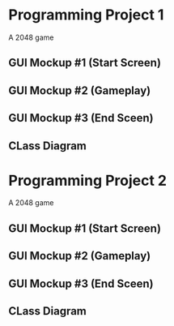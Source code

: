 # Programming Project 1 


A 2048 game


## GUI Mockup #1 (Start Screen)  

## GUI Mockup #2 (Gameplay) 

## GUI Mockup #3 (End Sceen) 

## CLass Diagram 







# Programming Project 2


A 2048 game


## GUI Mockup #1 (Start Screen)  

## GUI Mockup #2 (Gameplay) 

## GUI Mockup #3 (End Sceen) 

## CLass Diagram 
